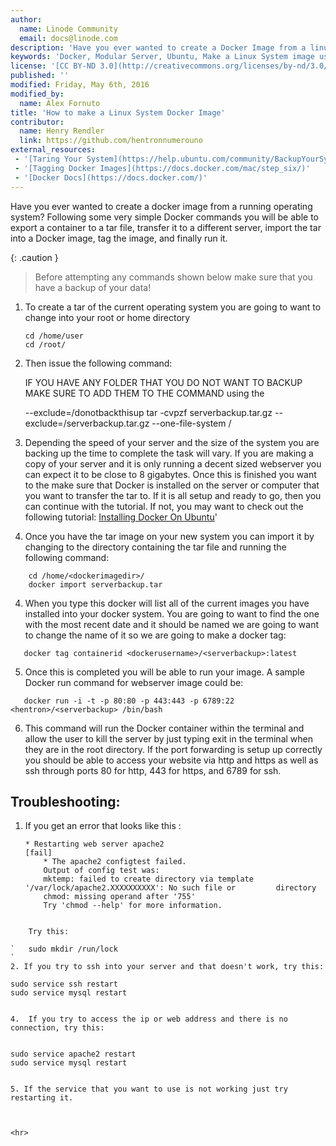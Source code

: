 ```yaml
---
author:
  name: Linode Community
  email: docs@linode.com
description: 'Have you ever wanted to create a Docker Image from a linux operating system that is still online? By following some very simple Docker commands you will be able to export a container to a tar file, transfer it to a different server, import the tar into a Docker Image, tag the image, and finally run it.'
keywords: 'Docker, Modular Server, Ubuntu, Make a Linux System image using Docker, Use Docker to Make a Full Linux System Image'
license: '[CC BY-ND 3.0](http://creativecommons.org/licenses/by-nd/3.0/us/)'
published: ''
modified: Friday, May 6th, 2016
modified_by:
  name: Alex Fornuto
title: 'How to make a Linux System Docker Image'
contributor:
  name: Henry Rendler
  link: https://github.com/hentronnumerouno
external_resources:
 - '[Taring Your System](https://help.ubuntu.com/community/BackupYourSystem/TAR)'
 - '[Tagging Docker Images](https://docs.docker.com/mac/step_six/)'
 - '[Docker Docs](https://docs.docker.com/)'
--- 
```


Have you ever wanted to create a docker image from a running operating system? Following some very simple Docker commands you will be able to export a container to a tar file, transfer it to a different server, import the tar into a Docker image, tag the image, and finally run it.

{: .caution }
> Before attempting any commands shown below make sure that you have a backup of your data!

1.  To create a tar of the current operating system you are going to want to change into your root or home directory

        cd /home/user
        cd /root/

2.  Then issue the following command:

    IF YOU HAVE ANY FOLDER THAT YOU DO NOT WANT TO BACKUP MAKE SURE TO ADD THEM TO THE COMMAND using the 

      --exclude=/donotbackthisup 
      tar -cvpzf serverbackup.tar.gz --exclude=/serverbackup.tar.gz  --one-file-system /


3. Depending the speed of your server and the size of the system you are backing up the time to complete the task will vary. If you are making a copy of your server and it is only running a decent sized webserver you can expect it to be close to 8 gigabytes. Once this is finished you want to the make sure that Docker is installed on the server or computer that you want to transfer the tar to. If it is all setup and ready to go, then you can continue with the tutorial. If not, you may want to check out the following tutorial:
  [Installing Docker On Ubuntu](https://docs.docker.com/engine/installation/linux/ubuntulinux/)'

4.  Once you have the tar image on your new system you can import it by changing to the directory containing the tar file and running the following command:

```
	cd /home/<dockerimagedir>/
	docker import serverbackup.tar
```

4.	 When you type this docker will list all of the current images you have installed into your docker system. You are going to want to find the one with the most recent date and it should be named <none> we are going to want to change the name of it so we are going to make a docker tag:

`	docker tag containerid <dockerusername>/<serverbackup>:latest`

5.	Once this is completed you will be able to run your image. A sample Docker run command for webserver image could be:

`	docker run -i -t -p 80:80 -p 443:443 -p 6789:22 <hentron>/<serverbackup> /bin/bash`

6.  This command will run the Docker container within the terminal and allow the user to kill the server by just typing exit in the terminal when they are in the root directory. If the port forwarding is setup up correctly you should be able to access your website via http and https as well as ssh through ports 80 for http, 443 for https, and 6789 for ssh.

## Troubleshooting:

1. If you get an error that looks like this :  
	```
	* Restarting web server apache2                                         [fail]
 		* The apache2 configtest failed.
		Output of config test was:
		mktemp: failed to create directory via template '/var/lock/apache2.XXXXXXXXXX': No such file or 		directory
		chmod: missing operand after '755'
		Try 'chmod --help' for more information.
```

    Try this:
    
`	sudo mkdir /run/lock
`
2. If you try to ssh into your server and that doesn't work, try this:

```
	sudo service ssh restart
	sudo service mysql restart
```

4.	If you try to access the ip or web address and there is no connection, try this:
	
```
	sudo service apache2 restart
	sudo service mysql restart
```

5. If the service that you want to use is not working just try restarting it.



<hr>
